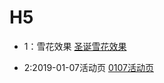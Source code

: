 # H5
* 1：雪花效果
[圣诞雪花效果](http://res.zudeapp.com/activity/20181225/index.html)

* 2:2019-01-07活动页
[0107活动页](http://res.zudeapp.com/activity/20190107/index.html)